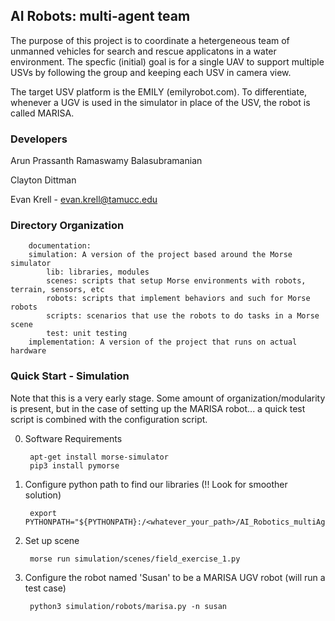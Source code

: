 ## AI Robots: multi-agent team

The purpose of this project is to coordinate a hetergeneous team of unmanned vehicles for
search and rescue applicatons in a water environment. The specfic (initial) goal is for a 
single UAV to support multiple USVs by following the group and keeping each USV in camera view. 

The target USV platform is the EMILY (emilyrobot.com). To differentiate, whenever a UGV is used 
in the simulator in place of the USV, the robot is called MARISA. 

### Developers
Arun Prassanth Ramaswamy Balasubramanian

Clayton Dittman

Evan Krell - evan.krell@tamucc.edu

### Directory Organization
		documentation: 
		simulation: A version of the project based around the Morse simulator
			lib: libraries, modules
			scenes: scripts that setup Morse environments with robots, terrain, sensors, etc
			robots: scripts that implement behaviors and such for Morse robots
			scripts: scenarios that use the robots to do tasks in a Morse scene
			test: unit testing
		implementation: A version of the project that runs on actual hardware


### Quick Start - Simulation
Note that this is a very early stage. Some amount of organization/modularity is present, but
in the case of setting up the MARISA robot... a quick test script is combined with the configuration script. 

0. Software Requirements

		apt-get install morse-simulator
		pip3 install pymorse


1. Configure python path to find our libraries (!! Look for smoother solution)

		export PYTHONPATH="${PYTHONPATH}:/<whatever_your_path>/AI_Robotics_multiAgent/simulation/lib"


2. Set up scene

		morse run simulation/scenes/field_exercise_1.py

3. Configure the robot named 'Susan' to be a MARISA UGV robot (will run a test case)

		python3 simulation/robots/marisa.py -n susan
			



